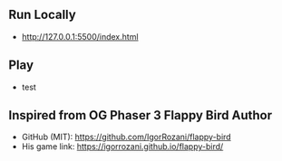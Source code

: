 

## Run Locally
* http://127.0.0.1:5500/index.html

## Play
* test

## Inspired from OG Phaser 3 Flappy Bird Author
* GitHub (MIT): https://github.com/IgorRozani/flappy-bird
* His game link: https://igorrozani.github.io/flappy-bird/